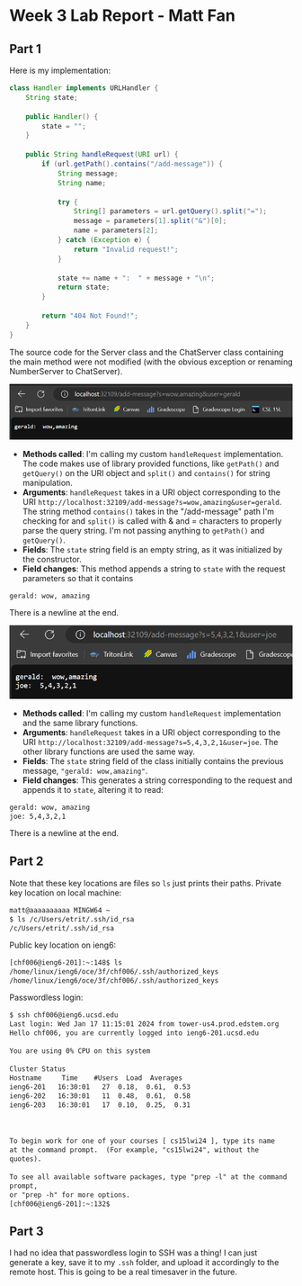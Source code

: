 # Week 3 Lab Report - Matt Fan

## Part 1
Here is my implementation:
```java
class Handler implements URLHandler {
    String state;

    public Handler() {
        state = "";
    }

    public String handleRequest(URI url) {
        if (url.getPath().contains("/add-message")) {
            String message;
            String name;

            try {
                String[] parameters = url.getQuery().split("=");
                message = parameters[1].split("&")[0];
                name = parameters[2];
            } catch (Exception e) {
                return "Invalid request!";
            }

            state += name + ":  " + message + "\n";
            return state;
        }
        
        return "404 Not Found!";
    }
}
```
The source code for the Server class and the ChatServer class containing the main method were not modified (with the obvious exception or renaming NumberServer to ChatServer).

![First screenshot of add-message](img/lab2/1.png)
- **Methods called**: I'm calling my custom `handleRequest` implementation. The code makes use of library provided functions, like `getPath()` and `getQuery()` on the URI object and `split()` and `contains()` for string manipulation.
- **Arguments**: `handleRequest` takes in a URI object corresponding to the URI `http://localhost:32109/add-message?s=wow,amazing&user=gerald`. The string method `contains()` takes in the "/add-message" path I'm checking for and `split()` is called with & and = characters to properly parse the query string. I'm not passing anything to `getPath()` and `getQuery()`.
- **Fields**: The `state` string field is an empty string, as it was initialized by the constructor.
- **Field changes**: This method appends a string to `state` with the request parameters so that it contains
```
gerald: wow, amazing
```
There is a newline at the end.

![Second screenshot of add-message](img/lab2/2.png)
- **Methods called**: I'm calling my custom `handleRequest` implementation and the same library functions.
- **Arguments**: `handleRequest` takes in a URI object corresponding to the URI `http://localhost:32109/add-message?s=5,4,3,2,1&user=joe`. The other library functions are used the same way.
- **Fields**: The `state` string field of the class initially contains the previous message, `"gerald: wow,amazing"`.
- **Field changes**: This generates a string corresponding to the request and appends it to `state`, altering it to read:
```
gerald: wow, amazing
joe: 5,4,3,2,1
```
There is a newline at the end.

## Part 2
Note that these key locations are files so `ls` just prints their paths.
Private key location on local machine:
```
matt@aaaaaaaaaa MINGW64 ~
$ ls /c/Users/etrit/.ssh/id_rsa
/c/Users/etrit/.ssh/id_rsa
```
Public key location on ieng6:
```
[chf006@ieng6-201]:~:148$ ls /home/linux/ieng6/oce/3f/chf006/.ssh/authorized_keys
/home/linux/ieng6/oce/3f/chf006/.ssh/authorized_keys
```
Passwordless login:
```
$ ssh chf006@ieng6.ucsd.edu
Last login: Wed Jan 17 11:15:01 2024 from tower-us4.prod.edstem.org
Hello chf006, you are currently logged into ieng6-201.ucsd.edu

You are using 0% CPU on this system

Cluster Status
Hostname     Time    #Users  Load  Averages
ieng6-201   16:30:01   27  0.18,  0.61,  0.53
ieng6-202   16:30:01   11  0.48,  0.61,  0.58
ieng6-203   16:30:01   17  0.10,  0.25,  0.31



To begin work for one of your courses [ cs15lwi24 ], type its name
at the command prompt.  (For example, "cs15lwi24", without the quotes).

To see all available software packages, type "prep -l" at the command prompt,
or "prep -h" for more options.
[chf006@ieng6-201]:~:132$

```

## Part 3
I had no idea that passwordless login to SSH was a thing! I can just generate a key, save it to my `.ssh` folder, and upload it accordingly to the remote host. This is going to be a real timesaver in the future.
